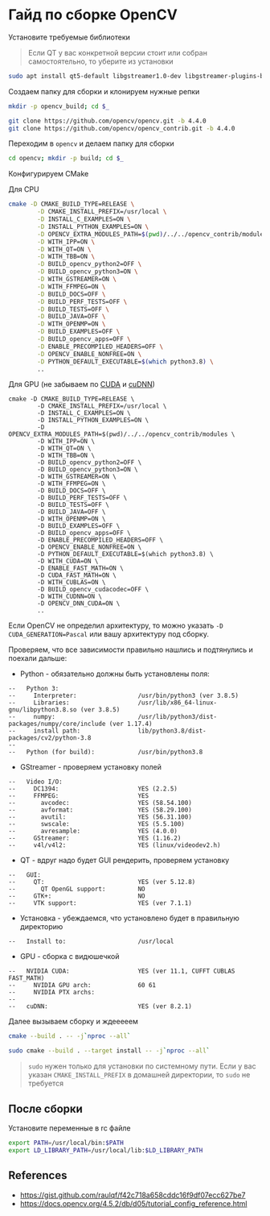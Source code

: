 # Гайд по сборке OpenCV

Установите требуемые библиотеки

> Если QT у вас конкретной версии стоит или собран самостоятельно, то уберите из установки

```bash
sudo apt install qt5-default libgstreamer1.0-dev libgstreamer-plugins-base1.0-dev python3-dev libatlas-base-dev gfortran
```

Создаем папку для сборки и клонируем нужные репки

```bash
mkdir -p opencv_build; cd $_

git clone https://github.com/opencv/opencv.git -b 4.4.0
git clone https://github.com/opencv/opencv_contrib.git -b 4.4.0
```

Переходим в `opencv` и делаем папку для сборки

```bash
cd opencv; mkdir -p build; cd $_
```

Конфигурируем CMake

Для CPU
```bash
cmake -D CMAKE_BUILD_TYPE=RELEASE \
        -D CMAKE_INSTALL_PREFIX=/usr/local \
        -D INSTALL_C_EXAMPLES=ON \
        -D INSTALL_PYTHON_EXAMPLES=ON \
        -D OPENCV_EXTRA_MODULES_PATH=$(pwd)/../../opencv_contrib/modules \
        -D WITH_IPP=ON \
        -D WITH_QT=ON \
        -D WITH_TBB=ON \
        -D BUILD_opencv_python2=OFF \
        -D BUILD_opencv_python3=ON \
        -D WITH_GSTREAMER=ON \
        -D WITH_FFMPEG=ON \
        -D BUILD_DOCS=OFF \
        -D BUILD_PERF_TESTS=OFF \
        -D BUILD_TESTS=OFF \
        -D BUILD_JAVA=OFF \
        -D WITH_OPENMP=ON \
        -D BUILD_EXAMPLES=OFF \
        -D BUILD_opencv_apps=OFF \
        -D ENABLE_PRECOMPILED_HEADERS=OFF \
        -D OPENCV_ENABLE_NONFREE=ON \
        -D PYTHON_DEFAULT_EXECUTABLE=$(which python3.8) \
        ..
```
<!-- -D WITH_ITT=OFF \ -->

Для GPU (не забываем по [CUDA](https://developer.nvidia.com/cuda-downloads?target_os=Linux&target_arch=x86_64&Distribution=Ubuntu&target_version=20.04&target_type=deb_network) и [сuDNN](https://developer.nvidia.com/rdp/cudnn-download))

<!-- > Для CUDA версии выше 11 и сuDNN версии 8 и выше надо будет сделать фикс в OpenCV: https://github.com/opencv/opencv/pull/17499/files (`cmake/FindCUDNN.cmake` и `cmake/OpenCVDetectCUDA.cmake`) -->

```
cmake -D CMAKE_BUILD_TYPE=RELEASE \
        -D CMAKE_INSTALL_PREFIX=/usr/local \
        -D INSTALL_C_EXAMPLES=ON \
        -D INSTALL_PYTHON_EXAMPLES=ON \
        -D OPENCV_EXTRA_MODULES_PATH=$(pwd)/../../opencv_contrib/modules \
        -D WITH_IPP=ON \
        -D WITH_QT=ON \
        -D WITH_TBB=ON \
        -D BUILD_opencv_python2=OFF \
        -D BUILD_opencv_python3=ON \
        -D WITH_GSTREAMER=ON \
        -D WITH_FFMPEG=ON \
        -D BUILD_DOCS=OFF \
        -D BUILD_PERF_TESTS=OFF \
        -D BUILD_TESTS=OFF \
        -D BUILD_JAVA=OFF \
        -D WITH_OPENMP=ON \
        -D BUILD_EXAMPLES=OFF \
        -D BUILD_opencv_apps=OFF \
        -D ENABLE_PRECOMPILED_HEADERS=OFF \
        -D OPENCV_ENABLE_NONFREE=ON \
        -D PYTHON_DEFAULT_EXECUTABLE=$(which python3.8) \
        -D WITH_CUDA=ON \
        -D ENABLE_FAST_MATH=ON \
        -D CUDA_FAST_MATH=ON \
        -D WITH_CUBLAS=ON \
        -D BUILD_opencv_cudacodec=OFF \
        -D WITH_CUDNN=ON \
        -D OPENCV_DNN_CUDA=ON \
        ..
```
<!-- -D CUDA_GENERATION=Pascal \ -->

Если OpenCV не определил архитектуру, то можно указать `-D CUDA_GENERATION=Pascal` или вашу архитектуру под сборку.

Проверяем, что все зависимости правильно нашлись и подтянулись и поехали дальше:

- Python - обязательно должны быть установлены поля:
```
--   Python 3:
--     Interpreter:                 /usr/bin/python3 (ver 3.8.5)
--     Libraries:                   /usr/lib/x86_64-linux-gnu/libpython3.8.so (ver 3.8.5)
--     numpy:                       /usr/lib/python3/dist-packages/numpy/core/include (ver 1.17.4)
--     install path:                lib/python3.8/dist-packages/cv2/python-3.8
-- 
--   Python (for build):            /usr/bin/python3.8
```
- GStreamer - проверяем установку полей
```
--   Video I/O:
--     DC1394:                      YES (2.2.5)
--     FFMPEG:                      YES
--       avcodec:                   YES (58.54.100)
--       avformat:                  YES (58.29.100)
--       avutil:                    YES (56.31.100)
--       swscale:                   YES (5.5.100)
--       avresample:                YES (4.0.0)
--     GStreamer:                   YES (1.16.2)
--     v4l/v4l2:                    YES (linux/videodev2.h)
```
- QT - вдруг надо будет GUI рендерить, проверяем установку
```
--   GUI: 
--     QT:                          YES (ver 5.12.8)
--       QT OpenGL support:         NO
--     GTK+:                        NO
--     VTK support:                 YES (ver 7.1.1)
```
- Установка - убеждаемся, что установлено будет в правильную директорию
```
--   Install to:                    /usr/local
```
- GPU - сборка с видюшечкой
```
--   NVIDIA CUDA:                   YES (ver 11.1, CUFFT CUBLAS FAST_MATH)
--     NVIDIA GPU arch:             60 61
--     NVIDIA PTX archs:
-- 
--   cuDNN:                         YES (ver 8.2.1)
```

Далее вызываем сборку и ждееееем

```bash
cmake --build . -- -j`nproc --all`
```

```bash
sudo cmake --build . --target install -- -j`nproc --all`
```

> `sudo` нужен только для установки по системному пути. Если у вас указан `CMAKE_INSTALL_PREFIX` в домашней директории, то `sudo` не требуется


## После сборки

Установите переменные в rc файле

```bash
export PATH=/usr/local/bin:$PATH
export LD_LIBRARY_PATH=/usr/local/lib:$LD_LIBRARY_PATH
```


## References

- https://gist.github.com/raulqf/f42c718a658cddc16f9df07ecc627be7
- https://docs.opencv.org/4.5.2/db/d05/tutorial_config_reference.html
